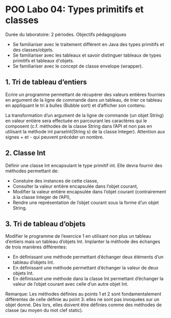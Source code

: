 # POO Labo 04: Types primitifs et classes

Durée du laboratoire: 2 périodes.
Objectifs pédagogiques
 
- Se familiariser avec le traitement différent en Java des types primitifs et des classes/objets.
- Se familiariser avec les tableaux et savoir distinguer tableaux de types primitifs et tableaux d'objets.
- Se familiariser avec le concept de classe envelope (wrapper).

## 1. Tri de tableau d’entiers

Ecrire un programme permettant de récupérer des valeurs entières fournies en argument de la ligne de commande dans un tableau, de trier ce tableau en appliquant le tri à bulles (Bubble sort) et d’afficher son contenu.

La transformation d’un argument de la ligne de commande (un objet String) en valeur entière sera effectuée en parcourant les caractères qui le composent (c.f. méthodes de la classe String dans l’API et non pas en utilisant la méthode int parseInt(String s) de la classe Integer). Attention aux signes + et - qui peuvent précéder un nombre.

## 2. Classe Int

Définir une classe Int encapsulant le type primitif int. Elle devra fournir des méthodes permettant de:

- Constuire des instances de cette classe,
- Consulter la valeur entière encapsulée dans l’objet courant,
- Modifier la valeur entière encapsulée dans l’objet courant (contrairement à la classe Integer de l’API),
- Rendre une représentation de l’objet courant sous la forme d’un objet String.

## 3. Tri de tableau d’objets

Modifier le programme de l’exercice 1 en utilisant non plus un tableau d’entiers mais un tableau d’objets Int. Implanter la méthode des échanges de trois manières différentes:

- En définissant une méthode permettant d’échanger deux éléments d’un tableau d’objets Int.
- En définissant une méthode permettant d’échanger la valeur de deux objets Int.
- En définissant une méthode dans la classe Int permettant d’échanger la valeur de l’objet courant avec celle d’un autre objet Int.

Remarque: Les méthodes définies au points 1 et 2 sont fondamentalement différentes de celle définie au point 3: elles ne sont pas invoquées sur un objet donné. Dès lors, elles doivent être définies comme des méthodes de classe (au moyen du mot clef static).

